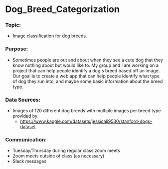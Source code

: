 # Dog_Breed_Categorization

### Topic:
- Image classification for dog breeds.

### Purpose:
- Sometimes people are out and about when they see a cute dog that they know nothing about but would like to. My group and I are working on a project that can help people identify a dog's breed based off an image. Our goal is to create a web app that can help people identify what type of dog they run into, and maybe some basic information about the breed type. 

### Data Sources:
- Images of 120 different dog breeds with multiple images per breed type provided by:
    - https://www.kaggle.com/datasets/jessicali9530/stanford-dogs-dataset

### Communication:
- Tuesday/Thursday during regular class zoom meets
- Zoom meets outside of class (as necessary)
- Slack messages